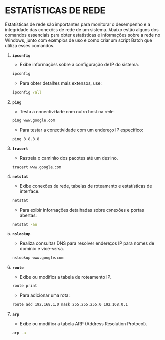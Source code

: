 # ESTATÍSTICAS DE REDE
Estatísticas de rede são importantes para monitorar o desempenho e a integridade das conexões de rede de um sistema. Abaixo estão alguns dos comandos essenciais para obter estatísticas e informações sobre a rede no Windows, junto com exemplos de uso e como criar um script Batch que utiliza esses comandos.

1. **`ipconfig`**
   - Exibe informações sobre a configuração de IP do sistema.
   ```bat
   ipconfig
   ```
   - Para obter detalhes mais extensos, use:
   ```bat
   ipconfig /all
   ```

2. **`ping`**
   - Testa a conectividade com outro host na rede.
   ```bat
   ping www.google.com
   ```
   - Para testar a conectividade com um endereço IP específico:
   ```bat
   ping 8.8.8.8
   ```

3. **`tracert`**
   - Rastreia o caminho dos pacotes até um destino.
   ```bat
   tracert www.google.com
   ```

4. **`netstat`**
   - Exibe conexões de rede, tabelas de roteamento e estatísticas de interface.
   ```bat
   netstat
   ```
   - Para exibir informações detalhadas sobre conexões e portas abertas:
   ```bat
   netstat -an
   ```

5. **`nslookup`**
   - Realiza consultas DNS para resolver endereços IP para nomes de domínio e vice-versa.
   ```bat
   nslookup www.google.com
   ```

6. **`route`**
   - Exibe ou modifica a tabela de roteamento IP.
   ```bat
   route print
   ```
   - Para adicionar uma rota:
   ```bat
   route add 192.168.1.0 mask 255.255.255.0 192.168.0.1
   ```

7. **`arp`**
   - Exibe ou modifica a tabela ARP (Address Resolution Protocol).
   ```bat
   arp -a
   ```

